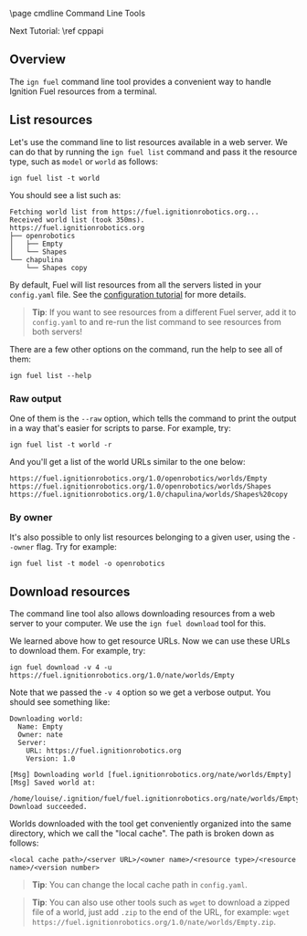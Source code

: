 \page cmdline Command Line Tools

Next Tutorial: \ref cppapi

## Overview

The `ign fuel` command line tool provides a convenient way to handle Ignition
Fuel resources from a terminal.

## List resources

Let's use the command line to list resources available in a web server.
We can do that by running the `ign fuel list` command and pass it the resource
type, such as `model` or `world` as follows:

`ign fuel list -t world`

You should see a list such as:

```
Fetching world list from https://fuel.ignitionrobotics.org...
Received world list (took 350ms).
https://fuel.ignitionrobotics.org
├── openrobotics
│   ├── Empty
│   └── Shapes
└── chapulina
    └── Shapes copy
```

By default, Fuel will list resources from all the servers listed in your
`config.yaml` file. See the
[configuration tutorial](https://ignitionrobotics.org/tutorials/fuel_tools/1.0/md__data_ignition_ign-fuel-tools_tutorials_02_configuration.html)
for more details.

> **Tip**: If you want to see resources from a different Fuel server, add it to
`config.yaml` to and re-run the list command to see resources from both servers!

There are a few other options on the command, run the help to see all of them:

`ign fuel list --help`

### Raw output

One of them is the `--raw` option, which tells the command to print the output in
a way that's easier for scripts to parse. For example, try:

`ign fuel list -t world -r`

And you'll get a list of the world URLs similar to the one below:

```
https://fuel.ignitionrobotics.org/1.0/openrobotics/worlds/Empty
https://fuel.ignitionrobotics.org/1.0/openrobotics/worlds/Shapes
https://fuel.ignitionrobotics.org/1.0/chapulina/worlds/Shapes%20copy
```

### By owner

It's also possible to only list resources belonging to a given user, using the
`--owner` flag. Try for example:

`ign fuel list -t model -o openrobotics`

## Download resources

The command line tool also allows downloading resources from a web server to your
computer. We use the `ign fuel download` tool for this.

We learned above how to get resource URLs. Now we can use these URLs to download
them. For example, try:

`ign fuel download -v 4 -u https://fuel.ignitionrobotics.org/1.0/nate/worlds/Empty`

Note that we passed the `-v 4` option so we get a verbose output. You should see something like:

```
Downloading world: 
  Name: Empty
  Owner: nate
  Server:
    URL: https://fuel.ignitionrobotics.org
    Version: 1.0

[Msg] Downloading world [fuel.ignitionrobotics.org/nate/worlds/Empty]
[Msg] Saved world at:
  /home/louise/.ignition/fuel/fuel.ignitionrobotics.org/nate/worlds/Empty/1
Download succeeded.
```

Worlds downloaded with the tool get conveniently organized into the same
directory, which we call the "local cache". The path is broken down as follows:

`<local cache path>/<server URL>/<owner name>/<resource type>/<resource name>/<version number>`

> **Tip**: You can change the local cache path in `config.yaml`.

> **Tip**: You can also use other tools such as `wget` to download a zipped file of a world, just add `.zip` to the end of the URL, for example: `wget https://fuel.ignitionrobotics.org/1.0/nate/worlds/Empty.zip`.

